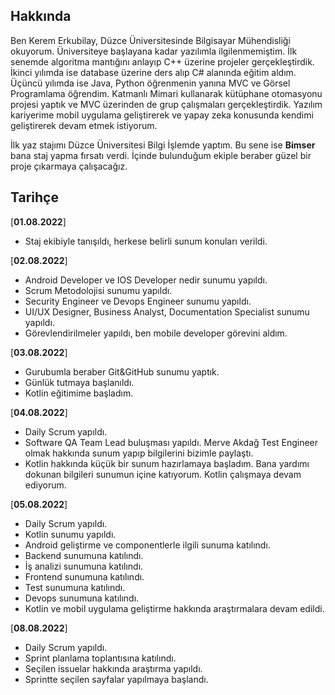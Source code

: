 ## Hakkında
Ben Kerem Erkubilay, Düzce Üniversitesinde Bilgisayar Mühendisliği okuyorum.
Üniversiteye başlayana kadar yazılımla ilgilenmemiştim. İlk senemde algoritma mantığını anlayıp C++ üzerine projeler gerçekleştirdik. İkinci yılımda ise database üzerine ders alıp C# alanında eğitim aldım. Üçüncü yılımda ise Java, Python öğrenmenin yanına MVC ve Görsel Programlama öğrendim. Katmanlı Mimari kullanarak kütüphane otomasyonu projesi yaptık ve MVC üzerinden de grup çalışmaları gerçekleştirdik. Yazılım kariyerime mobil uygulama geliştirerek ve yapay zeka konusunda kendimi geliştirerek devam etmek istiyorum.

İlk yaz stajımı Düzce Üniversitesi Bilgi İşlemde yaptım. Bu sene ise **Bimser** bana staj yapma fırsatı verdi. İçinde bulunduğum ekiple beraber güzel bir proje çıkarmaya çalışacağız.

## Tarihçe
[**01.08.2022**]
- Staj ekibiyle tanışıldı, herkese belirli sunum konuları verildi.

[**02.08.2022**]
- Android Developer ve IOS Developer nedir sunumu yapıldı.
- Scrum Metodolojisi sunumu yapıldı.
- Security Engineer ve Devops Engineer sunumu yapıldı.
- UI/UX Designer, Business Analyst, Documentation Specialist sunumu yapıldı.
- Görevlendirilmeler yapıldı, ben mobile developer görevini aldım.
  
[**03.08.2022**]
-  Gurubumla beraber Git&GitHub sunumu yaptık.
-  Günlük tutmaya başlanıldı.
-  Kotlin eğitimime başladım.
  
[**04.08.2022**]
-  Daily Scrum yapıldı.
-  Software QA Team Lead buluşması yapıldı. Merve Akdağ Test Engineer olmak hakkında sunum yapıp bilgilerini bizimle paylaştı.
-  Kotlin hakkında küçük bir sunum hazırlamaya başladım. Bana yardımı dokunan bilgileri sunumun içine katıyorum. Kotlin çalışmaya devam ediyorum.

[**05.08.2022**]
- Daily Scrum yapıldı.
- Kotlin sunumu yapıldı.
- Android geliştirme ve componentlerle ilgili sunuma katılındı.
- Backend sunumuna katılındı.
- İş analizi sunumuna katılındı.
- Frontend sunumuna katılındı.
- Test sunumuna katılındı.
- Devops sunumuna katılındı.
- Kotlin ve mobil uygulama geliştirme hakkında araştırmalara devam edildi.

[**08.08.2022**]
- Daily Scrum yapıldı.
- Sprint planlama toplantısına katılındı.
- Seçilen issuelar hakkında araştırma yapıldı.
- Sprintte seçilen sayfalar yapılmaya başlandı.
